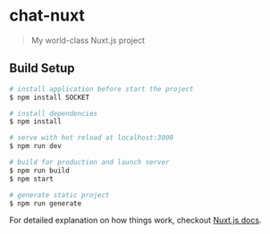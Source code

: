 # chat-nuxt

> My world-class Nuxt.js project

## Build Setup

``` bash
# install application before start the project
$ npm install SOCKET

# install dependencies
$ npm install

# serve with hot reload at localhost:3000
$ npm run dev

# build for production and launch server
$ npm run build
$ npm start

# generate static project
$ npm run generate
```

For detailed explanation on how things work, checkout [Nuxt.js docs](https://nuxtjs.org).
